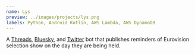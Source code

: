 ```yaml
---
name: Lys
preview: ../images/projects/lys.png
labels: Python, Android Kotlin, AWS Lambda, AWS DynamoDB
---
```

A [Threads](https://www.threads.net/@eurovisionlys), [Bluesky](https://bsky.app/profile/eurovisionlys.bsky.social), and [Twitter](https://twitter.com/EurovisionLys) bot that publishes reminders of Eurovision selection show on the day they are being held.